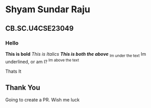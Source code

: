 # Shyam Sundar Raju
## CB.SC.U4CSE23049
### Hello

**This is bold**
*This is Italics*
***This is both the above***
<sub>Im under the text</sub> <und>Im underlined, or am I?</und> <sup>Im above the text</sup>

Thats It
## Thank You

Going to create a PR. Wish me luck